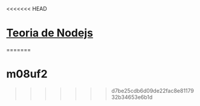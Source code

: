 <<<<<<< HEAD
# [Teoria de Nodejs](teoria.md)
=======
# m08uf2
>>>>>>> d7be25cdb6d09de22fac8e8117932b34653e6b1d
